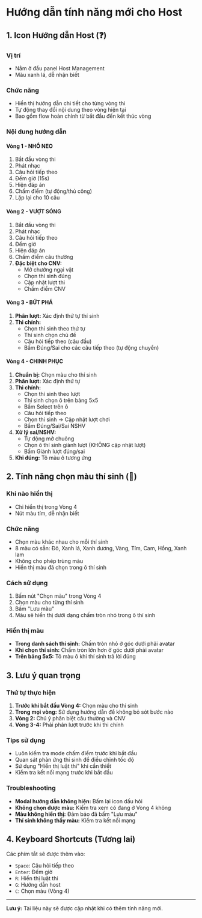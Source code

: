 # Hướng dẫn tính năng mới cho Host

## 1. Icon Hướng dẫn Host (❓)

### Vị trí
- Nằm ở đầu panel Host Management
- Màu xanh lá, dễ nhận biết

### Chức năng
- Hiển thị hướng dẫn chi tiết cho từng vòng thi
- Tự động thay đổi nội dung theo vòng hiện tại
- Bao gồm flow hoàn chỉnh từ bắt đầu đến kết thúc vòng

### Nội dung hướng dẫn

#### Vòng 1 - NHỔ NEO
1. Bắt đầu vòng thi
2. Phát nhạc
3. Câu hỏi tiếp theo
4. Đếm giờ (15s)
5. Hiện đáp án
6. Chấm điểm (tự động/thủ công)
7. Lặp lại cho 10 câu

#### Vòng 2 - VƯỢT SÓNG
1. Bắt đầu vòng thi
2. Phát nhạc
3. Câu hỏi tiếp theo
4. Đếm giờ
5. Hiện đáp án
6. Chấm điểm câu thường
7. **Đặc biệt cho CNV:**
   - Mở chướng ngại vật
   - Chọn thí sinh đúng
   - Cập nhật lượt thi
   - Chấm điểm CNV

#### Vòng 3 - BỨT PHÁ
1. **Phân lượt:** Xác định thứ tự thí sinh
2. **Thi chính:**
   - Chọn thí sinh theo thứ tự
   - Thí sinh chọn chủ đề
   - Câu hỏi tiếp theo (câu đầu)
   - Bấm Đúng/Sai cho các câu tiếp theo (tự động chuyển)

#### Vòng 4 - CHINH PHỤC
1. **Chuẩn bị:** Chọn màu cho thí sinh
2. **Phân lượt:** Xác định thứ tự
3. **Thi chính:**
   - Chọn thí sinh theo lượt
   - Thí sinh chọn ô trên bảng 5x5
   - Bấm Select trên ô
   - Câu hỏi tiếp theo
   - Chọn thí sinh → Cập nhật lượt chơi
   - Bấm Đúng/Sai/Sai NSHV
4. **Xử lý sai/NSHV:**
   - Tự động mở chuông
   - Chọn ô thí sinh giành lượt (KHÔNG cập nhật lượt)
   - Bấm Giành lượt đúng/sai
5. **Khi đúng:** Tô màu ô tương ứng

## 2. Tính năng chọn màu thí sinh (🎨)

### Khi nào hiển thị
- Chỉ hiển thị trong Vòng 4
- Nút màu tím, dễ nhận biết

### Chức năng
- Chọn màu khác nhau cho mỗi thí sinh
- 8 màu có sẵn: Đỏ, Xanh lá, Xanh dương, Vàng, Tím, Cam, Hồng, Xanh lam
- Không cho phép trùng màu
- Hiển thị màu đã chọn trong ô thí sinh

### Cách sử dụng
1. Bấm nút "Chọn màu" trong Vòng 4
2. Chọn màu cho từng thí sinh
3. Bấm "Lưu màu"
4. Màu sẽ hiển thị dưới dạng chấm tròn nhỏ trong ô thí sinh

### Hiển thị màu
- **Trong danh sách thí sinh:** Chấm tròn nhỏ ở góc dưới phải avatar
- **Khi chọn thí sinh:** Chấm tròn lớn hơn ở góc dưới phải avatar
- **Trên bảng 5x5:** Tô màu ô khi thí sinh trả lời đúng

## 3. Lưu ý quan trọng

### Thứ tự thực hiện
1. **Trước khi bắt đầu Vòng 4:** Chọn màu cho thí sinh
2. **Trong mọi vòng:** Sử dụng hướng dẫn để không bỏ sót bước nào
3. **Vòng 2:** Chú ý phân biệt câu thường và CNV
4. **Vòng 3-4:** Phải phân lượt trước khi thi chính

### Tips sử dụng
- Luôn kiểm tra mode chấm điểm trước khi bắt đầu
- Quan sát phản ứng thí sinh để điều chỉnh tốc độ
- Sử dụng "Hiển thị luật thi" khi cần thiết
- Kiểm tra kết nối mạng trước khi bắt đầu

### Troubleshooting
- **Modal hướng dẫn không hiện:** Bấm lại icon dấu hỏi
- **Không chọn được màu:** Kiểm tra xem có đang ở Vòng 4 không
- **Màu không hiển thị:** Đảm bảo đã bấm "Lưu màu"
- **Thí sinh không thấy màu:** Kiểm tra kết nối mạng

## 4. Keyboard Shortcuts (Tương lai)

Các phím tắt sẽ được thêm vào:
- `Space`: Câu hỏi tiếp theo
- `Enter`: Đếm giờ
- `R`: Hiển thị luật thi
- `G`: Hướng dẫn host
- `C`: Chọn màu (Vòng 4)

---

**Lưu ý:** Tài liệu này sẽ được cập nhật khi có thêm tính năng mới.
